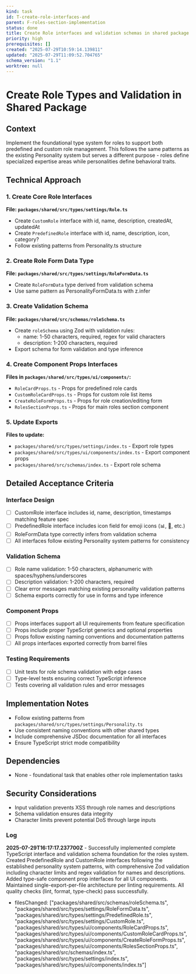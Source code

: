```yaml
---
kind: task
id: T-create-role-interfaces-and
parent: F-roles-section-implementation
status: done
title: Create Role interfaces and validation schemas in shared package
priority: high
prerequisites: []
created: "2025-07-29T10:59:14.139811"
updated: "2025-07-29T11:09:52.704765"
schema_version: "1.1"
worktree: null
---
```


# Create Role Types and Validation in Shared Package

## Context

Implement the foundational type system for roles to support both predefined and custom role management. This follows the same patterns as the existing Personality system but serves a different purpose - roles define specialized expertise areas while personalities define behavioral traits.

## Technical Approach

### 1. Create Core Role Interfaces

**File: `packages/shared/src/types/settings/Role.ts`**

- Create `CustomRole` interface with id, name, description, createdAt, updatedAt
- Create `PredefinedRole` interface with id, name, description, icon, category?
- Follow existing patterns from Personality.ts structure

### 2. Create Role Form Data Type

**File: `packages/shared/src/types/settings/RoleFormData.ts`**

- Create `RoleFormData` type derived from validation schema
- Use same pattern as PersonalityFormData.ts with z.infer

### 3. Create Validation Schema

**File: `packages/shared/src/schemas/roleSchema.ts`**

- Create `roleSchema` using Zod with validation rules:
  - name: 1-50 characters, required, regex for valid characters
  - description: 1-200 characters, required
- Export schema for form validation and type inference

### 4. Create Component Props Interfaces

**Files in `packages/shared/src/types/ui/components/`:**

- `RoleCardProps.ts` - Props for predefined role cards
- `CustomRoleCardProps.ts` - Props for custom role list items
- `CreateRoleFormProps.ts` - Props for role creation/editing form
- `RolesSectionProps.ts` - Props for main roles section component

### 5. Update Exports

**Files to update:**

- `packages/shared/src/types/settings/index.ts` - Export role types
- `packages/shared/src/types/ui/components/index.ts` - Export component props
- `packages/shared/src/schemas/index.ts` - Export role schema

## Detailed Acceptance Criteria

### Interface Design

- [ ] CustomRole interface includes id, name, description, timestamps matching feature spec
- [ ] PredefinedRole interface includes icon field for emoji icons (📊, 💼, etc.)
- [ ] RoleFormData type correctly infers from validation schema
- [ ] All interfaces follow existing Personality system patterns for consistency

### Validation Schema

- [ ] Role name validation: 1-50 characters, alphanumeric with spaces/hyphens/underscores
- [ ] Description validation: 1-200 characters, required
- [ ] Clear error messages matching existing personality validation patterns
- [ ] Schema exports correctly for use in forms and type inference

### Component Props

- [ ] Props interfaces support all UI requirements from feature specification
- [ ] Props include proper TypeScript generics and optional properties
- [ ] Props follow existing naming conventions and documentation patterns
- [ ] All props interfaces exported correctly from barrel files

### Testing Requirements

- [ ] Unit tests for role schema validation with edge cases
- [ ] Type-level tests ensuring correct TypeScript inference
- [ ] Tests covering all validation rules and error messages

## Implementation Notes

- Follow existing patterns from `packages/shared/src/types/settings/Personality.ts`
- Use consistent naming conventions with other shared types
- Include comprehensive JSDoc documentation for all interfaces
- Ensure TypeScript strict mode compatibility

## Dependencies

- None - foundational task that enables other role implementation tasks

## Security Considerations

- Input validation prevents XSS through role names and descriptions
- Schema validation ensures data integrity
- Character limits prevent potential DoS through large inputs

### Log

**2025-07-29T16:17:17.237700Z** - Successfully implemented complete TypeScript interface and validation schema foundation for the roles system. Created PredefinedRole and CustomRole interfaces following the established personality system patterns, with comprehensive Zod validation including character limits and regex validation for names and descriptions. Added type-safe component prop interfaces for all UI components. Maintained single-export-per-file architecture per linting requirements. All quality checks (lint, format, type-check) pass successfully.

- filesChanged: ["packages/shared/src/schemas/roleSchema.ts", "packages/shared/src/types/settings/RoleFormData.ts", "packages/shared/src/types/settings/PredefinedRole.ts", "packages/shared/src/types/settings/CustomRole.ts", "packages/shared/src/types/ui/components/RoleCardProps.ts", "packages/shared/src/types/ui/components/CustomRoleCardProps.ts", "packages/shared/src/types/ui/components/CreateRoleFormProps.ts", "packages/shared/src/types/ui/components/RolesSectionProps.ts", "packages/shared/src/schemas/index.ts", "packages/shared/src/types/settings/index.ts", "packages/shared/src/types/ui/components/index.ts"]
